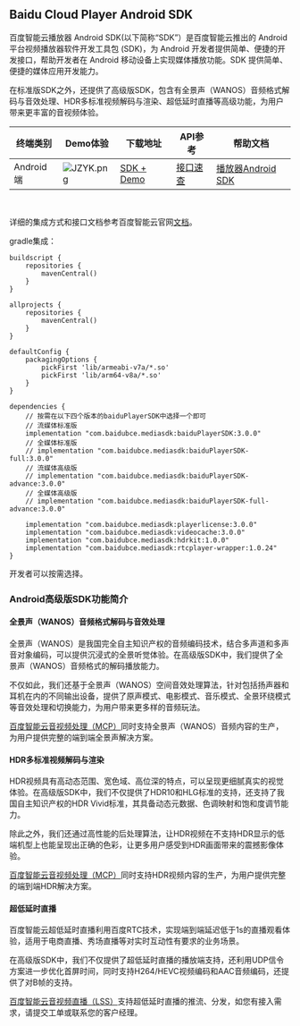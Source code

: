 ## Baidu Cloud Player Android SDK

百度智能云播放器 Android SDK(以下简称“SDK”）是百度智能云推出的 Android 平台视频播放器软件开发工具包 (SDK)，为 Android 开发者提供简单、便捷的开发接口，帮助开发者在 Android 移动设备上实现媒体播放功能。SDK 提供简单、便捷的媒体应用开发能力。

在标准版SDK之外，还提供了高级版SDK，包含有全景声（WANOS）音频格式解码与音效处理、HDR多标准视频解码与渲染、超低延时直播等高级功能，为用户带来更丰富的音视频体验。


| 终端类别 | Demo体验 | 下载地址 | API参考 | 帮助文档 |
| --- | --- | --- | --- | --- |
| Android端 | ![JZYK.png](https://bce.bdstatic.com/doc/bce-doc/MCT/JZYK_733369a.png) |[SDK + Demo](https://cloud.baidu.com/doc/Developer/index.html)  |  [接口速查](https://cloud.baidu.com/doc/MCT/s/hjwvz59nf)  |[播放器Android SDK](https://cloud.baidu.com/doc/MCT/s/Ejwvz57y6) |

<br>

详细的集成方式和接口文档参考百度智能云官网[文档](https://cloud.baidu.com/doc/MCT/s/Ejwvz57y6)。

gradle集成：
```
buildscript {
    repositories {
        mavenCentral()
    }
}

allprojects {
    repositories {
        mavenCentral()
    }
}

defaultConfig {
    packagingOptions {
        pickFirst 'lib/armeabi-v7a/*.so'
        pickFirst 'lib/arm64-v8a/*.so'
    }
}

dependencies {
    // 按需在以下四个版本的baiduPlayerSDK中选择一个即可
    // 流媒体标准版
    implementation "com.baidubce.mediasdk:baiduPlayerSDK:3.0.0"
    // 全媒体标准版
    // implementation "com.baidubce.mediasdk:baiduPlayerSDK-full:3.0.0"
    // 流媒体高级版
    // implementation "com.baidubce.mediasdk:baiduPlayerSDK-advance:3.0.0"
    // 全媒体高级版
    // implementation "com.baidubce.mediasdk:baiduPlayerSDK-full-advance:3.0.0"
    
    implementation "com.baidubce.mediasdk:playerlicense:3.0.0"
    implementation "com.baidubce.mediasdk:videocache:3.0.0"
    implementation "com.baidubce.mediasdk:hdrkit:1.0.0"
    implementation "com.baidubce.mediasdk:rtcplayer-wrapper:1.0.24"
}
```

开发者可以按需选择。

### Android高级版SDK功能简介

#### 全景声（WANOS）音频格式解码与音效处理

全景声（WANOS）是我国完全自主知识产权的音频编码技术，结合多声道和多声音对象编码，可以提供沉浸式的全景听觉体验。在高级版SDK中，我们提供了全景声（WANOS）音频格式的解码播放能力。

不仅如此，我们还基于全景声（WANOS）空间音效处理算法，针对包括扬声器和耳机在内的不同输出设备，提供了原声模式、电影模式、音乐模式、全景环绕模式等音效处理和切换能力，为用户带来更多样的音频玩法。

[百度智能云音视频处理（MCP）](https://cloud.baidu.com/product/mct.html)同时支持全景声（WANOS）音频内容的生产，为用户提供完整的端到端全景声解决方案。

#### HDR多标准视频解码与渲染
HDR视频具有高动态范围、宽色域、高位深的特点，可以呈现更细腻真实的视觉体验。在高级版SDK中，我们不仅提供了HDR10和HLG标准的支持，还支持了我国自主知识产权的HDR Vivid标准，其具备动态元数据、色调映射和饱和度调节能力。

除此之外，我们还通过高性能的后处理算法，让HDR视频在不支持HDR显示的低端机型上也能呈现出正确的色彩，让更多用户感受到HDR画面带来的震撼影像体验。

[百度智能云音视频处理（MCP）](https://cloud.baidu.com/product/mct.html)同时支持HDR视频内容的生产，为用户提供完整的端到端HDR解决方案。

#### 超低延时直播
百度智能云超低延时直播利用百度RTC技术，实现端到端延迟低于1s的直播观看体验，适用于电商直播、秀场直播等对实时互动性有要求的业务场景。

在高级版SDK中，我们不仅提供了超低延时直播的播放端支持，还利用UDP信令方案进一步优化首屏时间，同时支持H264/HEVC视频编码和AAC音频编码，还提供了对B帧的支持。

[百度智能云音视频直播（LSS）](https://cloud.baidu.com/product/lss.html)支持超低延时直播的推流、分发，如您有接入需求，请提交工单或联系您的客户经理。